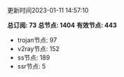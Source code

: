 更新时间2023-01-11 14:57:10

**总订阅: 73**
**总节点: 1404**
**有效节点: 443**
- trojan节点: 97
- v2ray节点: 152
- ss节点: 189
- ssr节点: 5
